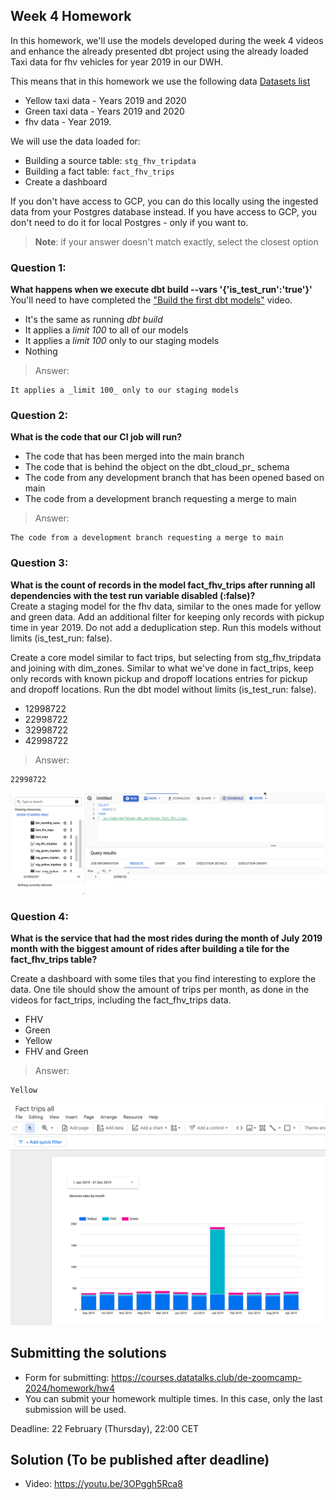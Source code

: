 ## Week 4 Homework

In this homework, we'll use the models developed during the week 4 videos and enhance the already presented dbt project using the already loaded Taxi data for fhv vehicles for year 2019 in our DWH.

This means that in this homework we use the following data [Datasets list](https://github.com/DataTalksClub/nyc-tlc-data/)
* Yellow taxi data - Years 2019 and 2020
* Green taxi data - Years 2019 and 2020 
* fhv data - Year 2019. 

We will use the data loaded for:

* Building a source table: `stg_fhv_tripdata`
* Building a fact table: `fact_fhv_trips`
* Create a dashboard 

If you don't have access to GCP, you can do this locally using the ingested data from your Postgres database
instead. If you have access to GCP, you don't need to do it for local Postgres - only if you want to.

> **Note**: if your answer doesn't match exactly, select the closest option 

### Question 1: 

**What happens when we execute dbt build --vars '{'is_test_run':'true'}'**
You'll need to have completed the ["Build the first dbt models"](https://www.youtube.com/watch?v=UVI30Vxzd6c) video. 
- It's the same as running *dbt build*
- It applies a _limit 100_ to all of our models
- It applies a _limit 100_ only to our staging models
- Nothing


>Answer:
```
It applies a _limit 100_ only to our staging models
```

### Question 2: 

**What is the code that our CI job will run?**  

- The code that has been merged into the main branch
- The code that is behind the object on the dbt_cloud_pr_ schema
- The code from any development branch that has been opened based on main
- The code from a development branch requesting a merge to main

>Answer:
```
The code from a development branch requesting a merge to main
```

### Question 3: 

**What is the count of records in the model fact_fhv_trips after running all dependencies with the test run variable disabled (:false)?**  
Create a staging model for the fhv data, similar to the ones made for yellow and green data. Add an additional filter for keeping only records with pickup time in year 2019.
Do not add a deduplication step. Run this models without limits (is_test_run: false).

Create a core model similar to fact trips, but selecting from stg_fhv_tripdata and joining with dim_zones.
Similar to what we've done in fact_trips, keep only records with known pickup and dropoff locations entries for pickup and dropoff locations. 
Run the dbt model without limits (is_test_run: false).

- 12998722
- 22998722
- 32998722
- 42998722

>Answer:
```
22998722
```

![dbt_count](/week_4/static/dbt_fhv_model_count.png)


### Question 4: 

**What is the service that had the most rides during the month of July 2019 month with the biggest amount of rides after building a tile for the fact_fhv_trips table?**

Create a dashboard with some tiles that you find interesting to explore the data. One tile should show the amount of trips per month, as done in the videos for fact_trips, including the fact_fhv_trips data.

- FHV
- Green
- Yellow
- FHV and Green

>Answer:
```
Yellow
```

![fact_trips_all](/week_4/static/fact_trips_all.png)


## Submitting the solutions

* Form for submitting: https://courses.datatalks.club/de-zoomcamp-2024/homework/hw4
* You can submit your homework multiple times. In this case, only the last submission will be used. 

Deadline: 22 February (Thursday), 22:00 CET

## Solution (To be published after deadline)

* Video: https://youtu.be/3OPggh5Rca8